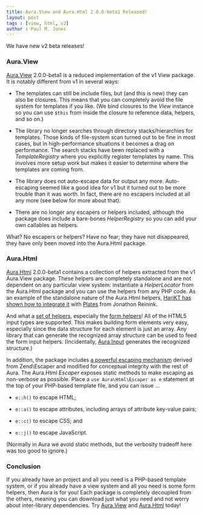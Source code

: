 ```yaml
---
title: Aura.View and Aura.Html 2.0.0-beta1 Released!
layout: post
tags : [view, html, v2]
author : Paul M. Jones
---
```


We have new v2 beta releases!

### Aura.View

[Aura.View](https://github.com/auraphp/Aura.View) 2.0.0-beta1 is a reduced implementation of the v1 View package. It is notably different from v1 in several ways:

- The templates can still be include files, but (and this is new) they can also be closures. This means that you can completely avoid the file system for templates if you like. (We bind closures to the _View_ instance so you can use `$this` from inside the closure to reference data, helpers, and so on.)

- The library no longer searches through directory stacks/hierarchies for templates. Those kinds of file-system scan turned out to be fine in most cases, but in high-performance situations it becomes a drag on performance. The search stacks have been replaced with a _TemplateRegistry_ where you explicitly register templates by name. This involves more setup work but makes it easier to determine where the templates are coming from.

- The library does not auto-escape data for output any more. Auto-escaping seemed like a good idea for v1 but it turned out to be more trouble than it was worth. In fact, there are no escapers included at all any more (see below for more about that).

- There are no longer any escapers or helpers included, although the package does include a bare-bones _HelperRegistry_ so you can add your own callables as helpers.

What? No escapers or helpers? Have no fear; they have not disappeared, they have only been moved into the Aura.Html package.

### Aura.Html

[Aura.Html](https://github.com/auraphp/Aura.Html) 2.0.0-beta1 contains a collection of helpers extracted from the v1 Aura.View package. These helpers are completely standalone and are not dependent on any particular view system: instantiate a _HelperLocator_ from the Aura.Html package and you can use the helpers from any PHP code.  As an example of the standalone nature of the Aura.Html helpers, [HariKT has shown how to integrate it](http://harikt.com/blog/2014/05/13/extending-plates-with-aura-html-helpers/) with [Plates](http://platesphp.com) from Jonathon Reinink.

And what a [set of helpers](https://github.com/auraphp/Aura.Html/blob/develop-2/README-HELPERS.md), especially the [form helpers](https://github.com/auraphp/Aura.Html/blob/develop-2/README-FORMS.md)! All of the HTML5 input types are supported. This makes building form elements very easy, especially since the data structure for each element is just an array. Any library that can generate the recognized array structure can be used to feed the form input helpers. (Incidentally, [Aura.Input](https://github.com/auraphp/Aura.Input) generates the recognized structure.)

In addition, the package includes [a powerful escaping mechanism](https://github.com/auraphp/Aura.Html#escaping) derived from Zend\Escaper and modified for conceptual integrity with the rest of Aura. The Aura.Html _Escaper_ exposes static methods to make escaping as non-verbose as possible. Place a `use Aura\Html\Escaper as e` statement at the top of your PHP-based template file, and you can issue ...

- `e::h()` to escape HTML;

- `e::a()` to escape attributes, including arrays of attribute key-value pairs;

- `e::c()` to escape CSS; and

- `e::j()` to escape JavaScript.

(Normally in Aura we avoid static methods, but the verbosity tradeoff here was too good to ignore.)

### Conclusion

If you already have an project and all you need is a PHP-based template system, or if you already have a view system and all you need is some form helpers, then Aura is for you! Each package is completely decoupled from the others, meaning you can download just what you need and not worry about inter-library dependencies. Try [Aura.View](https://github.com/auraphp/Aura.View) and [Aura.Html](https://github.com/auraphp/Aura.Html) today!
